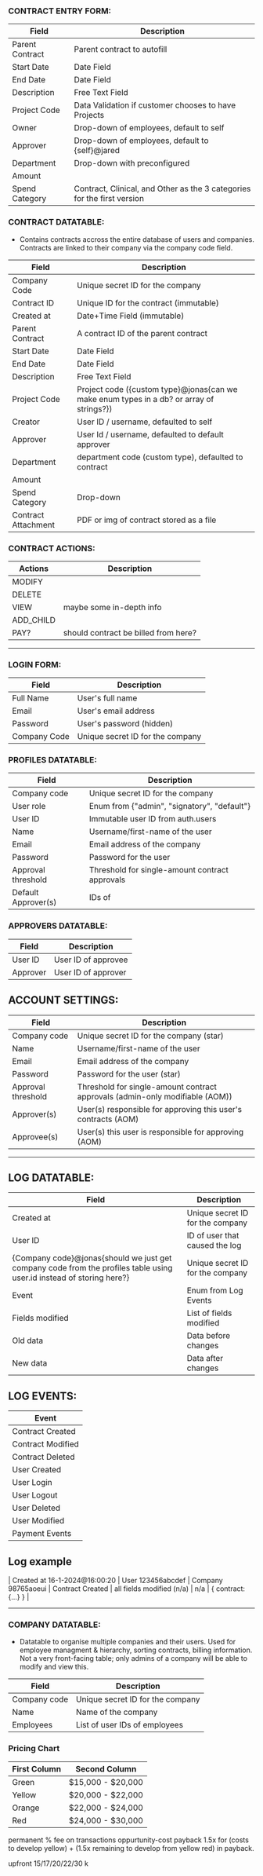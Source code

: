 ### CONTRACT ENTRY FORM:

| Field           | Description                                                             |
| --------------- | ----------------------------------------------------------------------- |
| Parent Contract | Parent contract to autofill                                             |
| Start Date      | Date Field                                                              |
| End Date        | Date Field                                                              |
| Description     | Free Text Field                                                         |
| Project Code    | Data Validation if customer chooses to have Projects                    |
| Owner           | Drop-down of employees, default to self                                 |
| Approver        | Drop-down of employees, default to {self}@jared                         |
| Department      | Drop-down with preconfigured                                            |
| Amount          |                                                                         |
| Spend Category  | Contract, Clinical, and Other as the 3 categories for the first version |

### CONTRACT DATATABLE:

- Contains contracts accross the entire database of users and companies. Contracts are linked to their company via the company code field.

| Field               | Description                                                                              |
| ------------------- | ---------------------------------------------------------------------------------------- |
| Company Code        | Unique secret ID for the company                                                         |
| Contract ID         | Unique ID for the contract (immutable)                                                   |
| Created at          | Date+Time Field (immutable)                                                              |
| Parent Contract     | A contract ID of the parent contract                                                     |
| Start Date          | Date Field                                                                               |
| End Date            | Date Field                                                                               |
| Description         | Free Text Field                                                                          |
| Project Code        | Project code ({custom type}@jonas{can we make enum types in a db? or array of strings?}) |
| Creator             | User ID / username, defaulted to self                                                    |
| Approver            | User Id / username, defaulted to default approver                                        |
| Department          | department code (custom type), defaulted to contract                                     |
| Amount              |                                                                                          |
| Spend Category      | Drop-down                                                                                |
| Contract Attachment | PDF or img of contract stored as a file                                                  |

### CONTRACT ACTIONS:

| Actions   | Description                          |
| --------- | ------------------------------------ |
| MODIFY    |                                      |
| DELETE    |                                      |
| VIEW      | maybe some in-depth info             |
| ADD_CHILD |                                      |
| PAY?      | should contract be billed from here? |

---

### LOGIN FORM:

| Field        | Description                      |
| ------------ | -------------------------------- |
| Full Name    | User's full name                 |
| Email        | User's email address             |
| Password     | User's password (hidden)         |
| Company Code | Unique secret ID for the company |

### PROFILES DATATABLE:

| Field               | Description                                    |
| ------------------- | ---------------------------------------------- |
| Company code        | Unique secret ID for the company               |
| User role           | Enum from {"admin", "signatory", "default"}    |
| User ID             | Immutable user ID from auth.users              |
| Name                | Username/first-name of the user                |
| Email               | Email address of the company                   |
| Password            | Password for the user                          |
| Approval threshold  | Threshold for single-amount contract approvals |
| Default Approver(s) | IDs of                                         |

### APPROVERS DATATABLE:

| Field    | Description         |
| -------- | ------------------- |
| User ID  | User ID of approvee |
| Approver | User ID of approver |

## ACCOUNT SETTINGS:

| Field              | Description                                                                  |
| ------------------ | ---------------------------------------------------------------------------- |
| Company code       | Unique secret ID for the company (star)                                      |
| Name               | Username/first-name of the user                                              |
| Email              | Email address of the company                                                 |
| Password           | Password for the user (star)                                                 |
| Approval threshold | Threshold for single-amount contract approvals (admin-only modifiable (AOM)) |
| Approver(s)        | User(s) responsible for approving this user's contracts (AOM)                |
| Approvee(s)        | User(s) this user is responsible for approving (AOM)                         |

---

## LOG DATATABLE:

| Field                                                                                                                | Description                      |
| -------------------------------------------------------------------------------------------------------------------- | -------------------------------- |
| Created at                                                                                                           | Unique secret ID for the company |
| User ID                                                                                                              | ID of user that caused the log   |
| {Company code}@jonas{should we just get company code from the profiles table using user.id instead of storing here?} | Unique secret ID for the company |
| Event                                                                                                                | Enum from Log Events             |
| Fields modified                                                                                                      | List of fields modified          |
| Old data                                                                                                             | Data before changes              |
| New data                                                                                                             | Data after changes               |

## LOG EVENTS:

| Event             |
| ----------------- |
| Contract Created  |
| Contract Modified |
| Contract Deleted  |
| User Created      |
| User Login        |
| User Logout       |
| User Deleted      |
| User Modified     |
| Payment Events    |

## Log example

| Created at 16-1-2024@16:00:20 | User 123456abcdef | Company 98765aoeui | Contract Created | all fields modified (n/a) | n/a | { contract: {...} } |

---

### COMPANY DATATABLE:

- Datatable to organise multiple companies and their users. Used for employee managment & hierarchy, sorting contracts, billing information. Not a very front-facing table; only admins of a company will be able to modify and view this.

| Field        | Description                      |
| ------------ | -------------------------------- |
| Company code | Unique secret ID for the company |
| Name         | Name of the company              |
| Employees    | List of user IDs of employees    |

### Pricing Chart

| First Column | Second Column     |
| ------------ | ----------------- |
| Green        | $15,000 - $20,000 |
| Yellow       | $20,000 - $22,000 |
| Orange       | $22,000 - $24,000 |
| Red          | $24,000 - $30,000 |

permanent % fee on transactions
oppurtunity-cost payback 1.5x for (costs to develop yellow) + (1.5x remaining to develop from yellow red) in payback.

upfront 15/17/20/22/30 k
